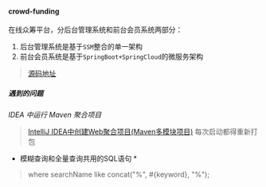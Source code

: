 #### crowd-funding

在线众筹平台，分后台管理系统和前台会员系统两部分：
1. 后台管理系统是基于`SSM`整合的单一架构
2. 前台会员系统是基于`SpringBoot+SpringCloud`的微服务架构



> [源码地址](https://www.bilibili.com/video/BV1bE411T7oZ)


##### 遇到的问题
*IDEA 中运行 Maven 聚合项目* 
> [IntelliJ IDEA中创建Web聚合项目(Maven多模块项目)](https://cloud.tencent.com/developer/article/1081471)
> 每次启动都得重新打包

* 模糊查询和全量查询共用的SQL语句 *
> where searchName like concat("%", #{keyword}, "%");

